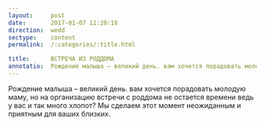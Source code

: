 ```yaml
---
layout:     post
date:       2017-01-07 11:20:18
direction:  wedd
sectype:    content
permalink:  /:categories/:title.html

title:      ВСТРЕЧА ИЗ РОДДОМА               
annotatio:  Рождение малыша – великий день. вам хочется порадовать молодую маму, но на организацию встречи с роддома не остается времени ведь у вас и так много хлопот? Мы сделаем этот момент неожиданным и приятным для ваших близких. 
---
```


Рождение малыша – великий день. вам хочется порадовать молодую маму, но на организацию встречи с роддома не остается времени ведь у вас и так много хлопот? Мы сделаем этот момент неожиданным и приятным для ваших близких.  
